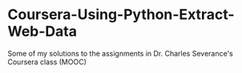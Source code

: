 # Coursera-Using-Python-Extract-Web-Data
Some of my solutions to the assignments in Dr. Charles Severance's Coursera class (MOOC)
